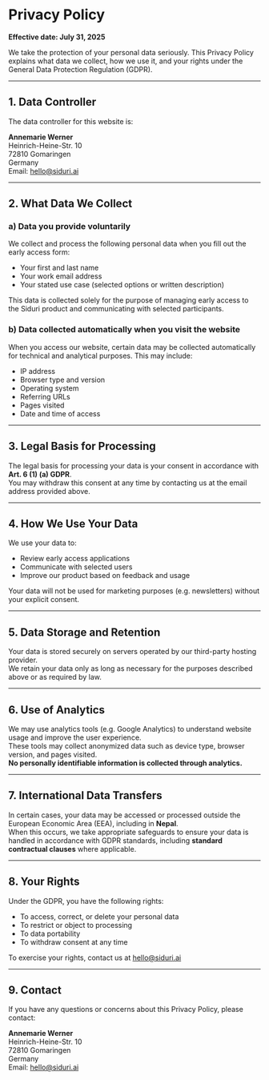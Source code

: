 
# Privacy Policy

**Effective date: July 31, 2025**

We take the protection of your personal data seriously. This Privacy Policy explains what data we collect, how we use it, and your rights under the General Data Protection Regulation (GDPR).

---

## 1. Data Controller

The data controller for this website is:

**Annemarie Werner**  
Heinrich-Heine-Str. 10  
72810 Gomaringen  
Germany  
Email: [hello@siduri.ai](mailto:hello@siduri.ai)

---

## 2. What Data We Collect

### a) Data you provide voluntarily

We collect and process the following personal data when you fill out the early access form:

- Your first and last name  
- Your work email address  
- Your stated use case (selected options or written description)

This data is collected solely for the purpose of managing early access to the Siduri product and communicating with selected participants.

### b) Data collected automatically when you visit the website

When you access our website, certain data may be collected automatically for technical and analytical purposes. This may include:

- IP address  
- Browser type and version  
- Operating system  
- Referring URLs  
- Pages visited  
- Date and time of access

---

## 3. Legal Basis for Processing

The legal basis for processing your data is your consent in accordance with **Art. 6 (1) (a) GDPR**.  
You may withdraw this consent at any time by contacting us at the email address provided above.

---

## 4. How We Use Your Data

We use your data to:

- Review early access applications  
- Communicate with selected users  
- Improve our product based on feedback and usage

Your data will not be used for marketing purposes (e.g. newsletters) without your explicit consent.

---

## 5. Data Storage and Retention

Your data is stored securely on servers operated by our third-party hosting provider.  
We retain your data only as long as necessary for the purposes described above or as required by law.

---

## 6. Use of Analytics

We may use analytics tools (e.g. Google Analytics) to understand website usage and improve the user experience.  
These tools may collect anonymized data such as device type, browser version, and pages visited.  
**No personally identifiable information is collected through analytics.**

---

## 7. International Data Transfers

In certain cases, your data may be accessed or processed outside the European Economic Area (EEA), including in **Nepal**.  
When this occurs, we take appropriate safeguards to ensure your data is handled in accordance with GDPR standards, including **standard contractual clauses** where applicable.

---

## 8. Your Rights

Under the GDPR, you have the following rights:

- To access, correct, or delete your personal data  
- To restrict or object to processing  
- To data portability  
- To withdraw consent at any time

To exercise your rights, contact us at [hello@siduri.ai](mailto:hello@siduri.ai)

---

## 9. Contact

If you have any questions or concerns about this Privacy Policy, please contact:

**Annemarie Werner**  
Heinrich-Heine-Str. 10  
72810 Gomaringen  
Germany  
Email: [hello@siduri.ai](mailto:hello@siduri.ai)
